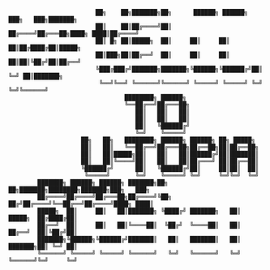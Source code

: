                      
                            ██╗    ██╗███████╗██╗      ██████╗ ██████╗ ███╗   ███╗███████╗    
                            ██║    ██║██╔════╝██║     ██╔════╝██╔═══██╗████╗ ████║██╔════╝    
                            ██║ █╗ ██║█████╗  ██║     ██║     ██║   ██║██╔████╔██║█████╗      
                            ██║███╗██║██╔══╝  ██║     ██║     ██║   ██║██║╚██╔╝██║██╔══╝      
                            ╚███╔███╔╝███████╗███████╗╚██████╗╚██████╔╝██║ ╚═╝ ██║███████╗    
                             ╚══╝╚══╝ ╚══════╝╚══════╝ ╚═════╝ ╚═════╝ ╚═╝     ╚═╝╚══════╝    
                                    ████████╗ ██████╗                                         
                                    ╚══██╔══╝██╔═══██╗                                        
                                       ██║   ██║   ██║                                        
                                       ██║   ██║   ██║                                        
                                       ██║   ╚██████╔╝                                        
                                       ╚═╝    ╚═════╝                                         
                        ██╗   ██╗   ████████╗ ██████╗ ██████╗ ██╗ █████╗                      
                        ██║   ██║   ╚══██╔══╝██╔═══██╗██╔══██╗██║██╔══██╗                     
                        ██║   ██║█████╗██║   ██║   ██║██████╔╝██║███████║                     
                        ██║   ██║╚════╝██║   ██║   ██║██╔═══╝ ██║██╔══██║                     
                        ╚██████╔╝      ██║   ╚██████╔╝██║     ██║██║  ██║                     
                         ╚═════╝       ╚═╝    ╚═════╝ ╚═╝     ╚═╝╚═╝  ╚═╝                     
            ███████╗ ██████╗ ██████╗ ███████╗██╗   ██╗███████╗████████╗███████╗███╗   ███╗    
            ██╔════╝██╔════╝██╔═══██╗██╔════╝╚██╗ ██╔╝██╔════╝╚══██╔══╝██╔════╝████╗ ████║    
            █████╗  ██║     ██║   ██║███████╗ ╚████╔╝ ███████╗   ██║   █████╗  ██╔████╔██║    
            ██╔══╝  ██║     ██║   ██║╚════██║  ╚██╔╝  ╚════██║   ██║   ██╔══╝  ██║╚██╔╝██║    
            ███████╗╚██████╗╚██████╔╝███████║   ██║   ███████║   ██║   ███████╗██║ ╚═╝ ██║    
            ╚══════╝ ╚═════╝ ╚═════╝ ╚══════╝   ╚═╝   ╚══════╝   ╚═╝   ╚══════╝╚═╝     ╚═╝    
                                                                                              
